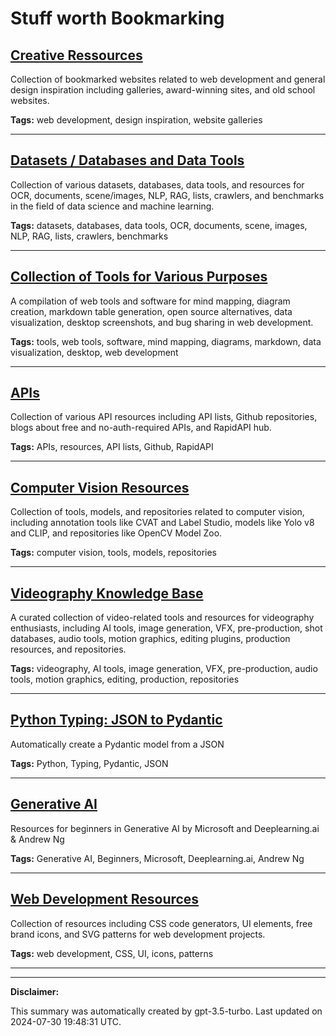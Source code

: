 # Stuff worth Bookmarking

## [Creative Ressources](./creative.md)

Collection of bookmarked websites related to web development and general design inspiration including galleries, award-winning sites, and old school websites.

**Tags:** web development, design inspiration, website galleries

---

## [Datasets / Databases and Data Tools](./data.md)

Collection of various datasets, databases, data tools, and resources for OCR, documents, scene/images, NLP, RAG, lists, crawlers, and benchmarks in the field of data science and machine learning.

**Tags:** datasets, databases, data tools, OCR, documents, scene, images, NLP, RAG, lists, crawlers, benchmarks

---

## [Collection of Tools for Various Purposes](./tools.md)

A compilation of web tools and software for mind mapping, diagram creation, markdown table generation, open source alternatives, data visualization, desktop screenshots, and bug sharing in web development.

**Tags:** tools, web tools, software, mind mapping, diagrams, markdown, data visualization, desktop, web development

---

## [APIs](./api.md)

Collection of various API resources including API lists, Github repositories, blogs about free and no-auth-required APIs, and RapidAPI hub.

**Tags:** APIs, resources, API lists, Github, RapidAPI

---

## [Computer Vision Resources](./computer-vision.md)

Collection of tools, models, and repositories related to computer vision, including annotation tools like CVAT and Label Studio, models like Yolo v8 and CLIP, and repositories like OpenCV Model Zoo.

**Tags:** computer vision, tools, models, repositories

---

## [Videography Knowledge Base](./videography.md)

A curated collection of video-related tools and resources for videography enthusiasts, including AI tools, image generation, VFX, pre-production, shot databases, audio tools, motion graphics, editing plugins, production resources, and repositories.

**Tags:** videography, AI tools, image generation, VFX, pre-production, audio tools, motion graphics, editing, production, repositories

---

## [Python Typing: JSON to Pydantic](./python.md)

Automatically create a Pydantic model from a JSON

**Tags:** Python, Typing, Pydantic, JSON

---

## [Generative AI](./learning.md)

Resources for beginners in Generative AI by Microsoft and Deeplearning.ai & Andrew Ng

**Tags:** Generative AI, Beginners, Microsoft, Deeplearning.ai, Andrew Ng

---

## [Web Development Resources](./web-development.md)

Collection of resources including CSS code generators, UI elements, free brand icons, and SVG patterns for web development projects.

**Tags:** web development, CSS, UI, icons, patterns

---

---

**Disclaimer:**

This summary was automatically created by gpt-3.5-turbo. Last updated on 2024-07-30 19:48:31 UTC.
